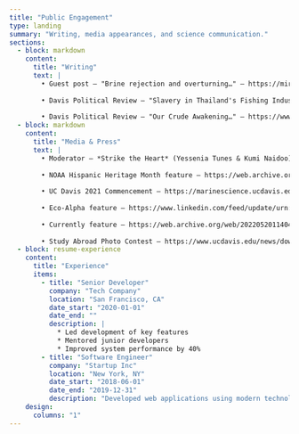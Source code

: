 ```yaml
---
title: "Public Engagement"
type: landing
summary: "Writing, media appearances, and science communication."
sections:
  - block: markdown
    content:
      title: "Writing"
      text: |
        • Guest post — "Brine rejection and overturning…" — https://mirjamglessmer.com/2020/04/16/brine-rejection-and-overturning-but-not-the-way-you-think-guest-post-by-robert-dellinger/
        
        • Davis Political Review — "Slavery in Thailand's Fishing Industry" — https://www.davispoliticalreview.com/article/2018/12/19/slavery-in-thailands-fishing-industry?rq=dellinger
        
        • Davis Political Review — "Our Crude Awakening…" — https://www.davispoliticalreview.com/article/2018/06/28/our-crude-awakening-trumps-offshore-drilling-plan-will-cause-a-global-environmental-crisis?rq=dellinger
  - block: markdown
    content:
      title: "Media & Press"
      text: |
        • Moderator — *Strike the Heart* (Yessenia Tunes & Kumi Naidoo) — https://www.possibilities.news/climate-artivism-kumi-naidoo/
        
        • NOAA Hispanic Heritage Month feature — https://web.archive.org/web/20211126225050/https://www.fisheries.noaa.gov/feature-story/fish-student-robert-dellinger-celebrates-national-hispanic-heritage-month?utm_medium=email&utm_source=govdelivery
        
        • UC Davis 2021 Commencement — https://marinescience.ucdavis.edu/news/2021-commencement
        
        • Eco-Alpha feature — https://www.linkedin.com/feed/update/urn:li:activity:6827991894098751488/
        
        • Currently feature — https://web.archive.org/web/20220520114045/https://currentlyhq.com/personal/nonmonogamy-teaches-us-about-climate-advocacy/
        
        • Study Abroad Photo Contest — https://www.ucdavis.edu/news/download-study-abroad-photo-contest
  - block: resume-experience
    content:
      title: "Experience"
      items:
        - title: "Senior Developer"
          company: "Tech Company"
          location: "San Francisco, CA"
          date_start: "2020-01-01"
          date_end: ""
          description: |
            * Led development of key features
            * Mentored junior developers
            * Improved system performance by 40%
        - title: "Software Engineer"
          company: "Startup Inc"
          location: "New York, NY"
          date_start: "2018-06-01"
          date_end: "2019-12-31"
          description: "Developed web applications using modern technologies"
    design:
      columns: "1"
---
```

